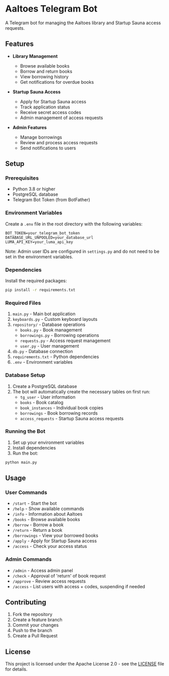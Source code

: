 # Aaltoes Telegram Bot

A Telegram bot for managing the Aaltoes library and Startup Sauna access requests.

## Features

- **Library Management**
  - Browse available books
  - Borrow and return books
  - View borrowing history
  - Get notifications for overdue books

- **Startup Sauna Access**
  - Apply for Startup Sauna access
  - Track application status
  - Receive secret access codes
  - Admin management of access requests

- **Admin Features**
  - Manage borrowings
  - Review and process access requests
  - Send notifications to users

## Setup

### Prerequisites

- Python 3.8 or higher
- PostgreSQL database
- Telegram Bot Token (from BotFather)

### Environment Variables

Create a `.env` file in the root directory with the following variables:

```env
BOT_TOKEN=your_telegram_bot_token
DATABASE_URL_UNPOOLED=your_database_url
LUMA_API_KEY=your_luma_api_key
```

Note: Admin user IDs are configured in `settings.py` and do not need to be set in the environment variables.

### Dependencies

Install the required packages:

```bash
pip install -r requirements.txt
```

### Required Files

1. `main.py` - Main bot application
2. `keyboards.py` - Custom keyboard layouts
3. `repository/` - Database operations
   - `books.py` - Book management
   - `borrowings.py` - Borrowing operations
   - `requests.py` - Access request management
   - `user.py` - User management
4. `db.py` - Database connection
5. `requirements.txt` - Python dependencies
6. `.env` - Environment variables

### Database Setup

1. Create a PostgreSQL database
2. The bot will automatically create the necessary tables on first run:
   - `tg_user` - User information
   - `books` - Book catalog
   - `book_instances` - Individual book copies
   - `borrowings` - Book borrowing records
   - `access_requests` - Startup Sauna access requests

### Running the Bot

1. Set up your environment variables
2. Install dependencies
3. Run the bot:

```bash
python main.py
```

## Usage

### User Commands

- `/start` - Start the bot
- `/help` - Show available commands
- `/info` - Information about Aaltoes
- `/books` - Browse available books
- `/borrow` - Borrow a book
- `/return` - Return a book
- `/borrowings` - View your borrowed books
- `/apply` - Apply for Startup Sauna access
- `/access` - Check your access status

### Admin Commands

- `/admin` - Access admin panel
- `/check` - Approval of 'return' of book request
- `/approve` - Review access requests
- `/access` - List users with access + codes, suspending if needed

## Contributing

1. Fork the repository
2. Create a feature branch
3. Commit your changes
4. Push to the branch
5. Create a Pull Request

## License

This project is licensed under the Apache License 2.0 - see the [LICENSE](LICENSE) file for details.

